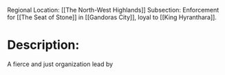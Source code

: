 Regional Location: [[The North-West Highlands]]
Subsection: Enforcement for [[The Seat of Stone]] in [[Gandoras City]], loyal to [[King Hyranthara]].

# Description:
A fierce and just organization lead by 
